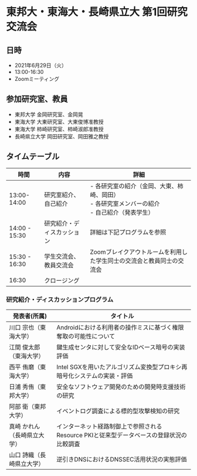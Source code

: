# 東邦大・東海大・長崎県立大 第1回研究交流会

## 日時
- 2021年6月29日（火）
- 13:00-16:30
- Zoomミーティング

## 参加研究室、教員
- 東邦大学 金岡研究室、金岡晃
- 東海大学 大東研究室、大東俊博准教授
- 東海大学 柿崎研究室、柿崎淑郎准教授
- 長崎県立大学 岡田研究室、岡田雅之教授

## タイムテーブル

| 時間 | 内容 | 詳細 |
----|----|----
| 13:00-14:00 | 研究室紹介、自己紹介 | - 各研究室の紹介（金岡、大東、柿崎、岡田）<br/>- 各研究室メンバーの紹介<br>- 自己紹介（発表学生）|
| 14:00 - 15:30 | 研究紹介・ディスカッション | 詳細は下記プログラムを参照|
| 15:30 - 16:30 | 学生交流会、教員交流会 | Zoomブレイクアウトルームを利用した学生同士の交流会と教員同士の交流会 |
| 16:30 | クロージング　| |

### 研究紹介・ディスカッションプログラム

| 発表者(所属) | タイトル |
---- | ----
| 川口 宗也（東海大学）| Androidにおける利用者の操作ミスに基づく権限奪取の可能性について |
| 江間 俊太郎（東海大学）| 鍵生成センタに対して安全なIDベース暗号の実装評価 |
| 西平 侑磨（東海大学）| Intel SGXを用いたアルゴリズム変換型プロキシ再暗号化システムの実装・評価 |
| 日浦 秀侑（東邦大学） | 安全なソフトウェア開発のための開発時支援技術の研究 |
| 阿部 衛（東邦大学） | イベントログ調査による標的型攻撃検知の研究 |
| 真崎 かれん（長崎県立大学） | インターネット経路制御上で参照されるResource PKIと従来型データベースの登録状況の比較調査 |
| 山口 詩織（長崎県立大学） | 逆引きDNSにおけるDNSSEC活用状況の実態評価 |